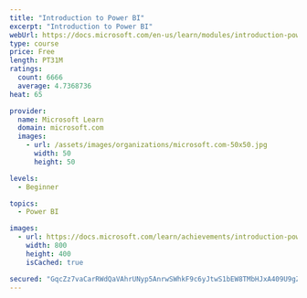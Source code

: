 ```yaml
---
title: "Introduction to Power BI"
excerpt: "Introduction to Power BI"
webUrl: https://docs.microsoft.com/en-us/learn/modules/introduction-power-bi/
type: course
price: Free
length: PT31M
ratings:
  count: 6666
  average: 4.7368736
heat: 65

provider:
  name: Microsoft Learn
  domain: microsoft.com
  images:
    - url: /assets/images/organizations/microsoft.com-50x50.jpg
      width: 50
      height: 50

levels:
  - Beginner

topics:
  - Power BI

images:
  - url: https://docs.microsoft.com/learn/achievements/introduction-power-bi-social.png
    width: 800
    height: 400
    isCached: true

secured: "GqcZz7vaCarRWdQaVAhrUNyp5AnrwSWhkF9c6yJtwS1bEW8TMbHJxA409U9gZvTCwFQ7bisT04OJNGugnl/bytvHPg0ESfdizv1pO+jBodOsLpT/CFRWhe4FhSq0F6gmB4tah4h4osw4a64mJpu8UHRkGcStwWY3tY+WuHelZiKVP5iff5OAKQzmbuK0CCZMLCQC6Q/VPDCrP6+RM3ghSx/VFznkpkNKlQs/2aStUiiv0RbINqBjASghMuXGtT580xfsi6WdMue5D6O6iPZX+l/JmiiP2v66OqGhite5hMP1nQToXye2nVMZKWltGwS2N63mbU7qxKRHHB/NahX3IELMdDVB8ZhIb+2WCBx17fasmRTEAeadeaHV6RsAcf/g3j+j19yOYOKjdvVPReTxcy6YVHoy1R7zDkEV8MS3Oh8=;ubQDX8A0Z0S6Sya/7ebiYw=="
---
```


